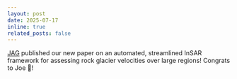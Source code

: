 ```yaml
---
layout: post
date: 2025-07-17 
inline: true
related_posts: false
---
```


<a href='https://doi.org/10.1016/j.jag.2025.104733' > JAG</a> published our new paper on an automated, streamlined InSAR framework for assessing rock glacier velocities over large regions! Congrats to Joe 🎉!
